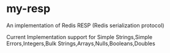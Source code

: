 # my-resp
An implementation of Redis RESP (Redis serialization protocol)

Current Implementation support for Simple Strings,Simple Errors,Integers,Bulk Strings,Arrays,Nulls,Booleans,Doubles
